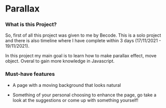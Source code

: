 # Parallax

### What is this Project?

So, first of all this project was given to me by Becode. This is a solo project and there is also timeline where I have complete within 3 days (17/11/2021 - 19/11/2021).

In this project my main goal is to learn how to make parallax effect, move object. Overal to gain more knowledge in Javascript.

### Must-have features

- A page with a moving background that looks natural

- Something of your personal choosing to enhance the page, go take a look at the suggestions or come up with something yourself!

